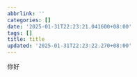 ```yaml
---
abbrlink: ''
categories: []
date: '2025-01-31T22:23:21.041600+08:00'
tags: []
title: title
updated: '2025-01-31T22:23:22.270+08:00'
---
```

你好
